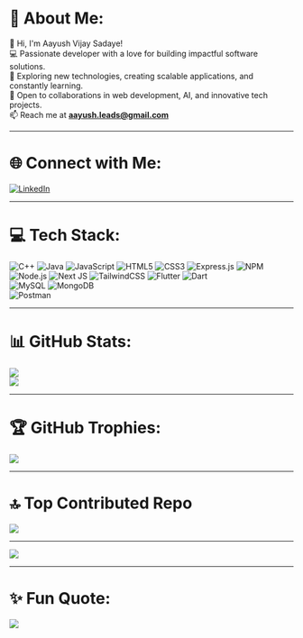 # 💫 About Me:
👋 Hi, I'm Aayush Vijay Sadaye!  
💻 Passionate developer with a love for building impactful software solutions.  
🚀 Exploring new technologies, creating scalable applications, and constantly learning.  
🤝 Open to collaborations in web development, AI, and innovative tech projects.  
📫 Reach me at **aayush.leads@gmail.com**  

---

# 🌐 Connect with Me: 
[![LinkedIn](https://img.shields.io/badge/LinkedIn-%230077B5.svg?style=for-the-badge&logo=linkedin&logoColor=white)](www.linkedin.com/in/aayush-innovatesss)  

---

# 💻 Tech Stack:
![C++](https://img.shields.io/badge/C++-00599C?style=for-the-badge&logo=cplusplus&logoColor=white) 
![Java](https://img.shields.io/badge/Java-ED8B00?style=for-the-badge&logo=openjdk&logoColor=white)
![JavaScript](https://img.shields.io/badge/JavaScript-323330?style=for-the-badge&logo=javascript&logoColor=F7DF1E) 
![HTML5](https://img.shields.io/badge/HTML5-E34F26?style=for-the-badge&logo=html5&logoColor=white) 
![CSS3](https://img.shields.io/badge/CSS3-1572B6?style=for-the-badge&logo=css3&logoColor=white) 
![Express.js](https://img.shields.io/badge/Express.js-404D59?style=for-the-badge) 
![NPM](https://img.shields.io/badge/NPM-CB3837?style=for-the-badge&logo=npm&logoColor=white)  
![Node.js](https://img.shields.io/badge/Node.js-43853D?style=for-the-badge&logo=node.js&logoColor=white) 
![Next JS](https://img.shields.io/badge/Next.js-000000?style=for-the-badge&logo=nextdotjs&logoColor=white) 
![TailwindCSS](https://img.shields.io/badge/TailwindCSS-06B6D4?style=for-the-badge&logo=tailwindcss&logoColor=white) 
![Flutter](https://img.shields.io/badge/Flutter-02569B?style=for-the-badge&logo=flutter&logoColor=white)
![Dart](https://img.shields.io/badge/Dart-0175C2?style=for-the-badge&logo=dart&logoColor=white)  
![MySQL](https://img.shields.io/badge/MySQL-4479A1?style=for-the-badge&logo=mysql&logoColor=white) 
![MongoDB](https://img.shields.io/badge/MongoDB-4EA94B?style=for-the-badge&logo=mongodb&logoColor=white)  
![Postman](https://img.shields.io/badge/Postman-FF6C37?style=for-the-badge&logo=postman&logoColor=white)  

---

# 📊 GitHub Stats:
![](https://github-readme-stats.vercel.app/api?username=Aayush-innovates&theme=tokyonight&hide_border=false&include_all_commits=true&count_private=true)  
![](https://github-readme-streak-stats.herokuapp.com/?user=Aayush-innovates&theme=tokyonight&hide_border=false)  

---

# 🏆 GitHub Trophies:
![](https://github-profile-trophy.vercel.app/?username=yourusername&theme=dracula&no-frame=false&no-bg=false&margin-w=4)

---

# 🔝 Top Contributed Repo
![](https://github-contributor-stats.vercel.app/api?username=Aayush-innovates&limit=5&theme=tokyonight&combine_all_yearly_contributions=true)

---
[![](https://visitcount.itsvg.in/api?id=yourusername&icon=0&color=6)](https://visitcount.itsvg.in)

---
# ✨ Fun Quote:
![](https://quotes-github-readme.vercel.app/api?type=horizontal&theme=radical)
